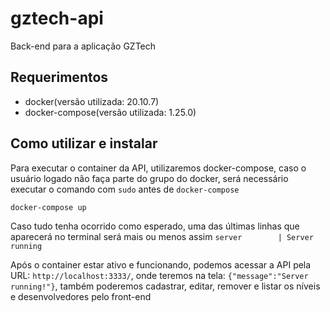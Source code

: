 # gztech-api
Back-end para a aplicação GZTech

## Requerimentos
* docker(versão utilizada: 20.10.7)
* docker-compose(versão utilizada: 1.25.0)

## Como utilizar e instalar
Para executar o container da API, utilizaremos docker-compose, caso o usuário logado não faça parte do grupo do docker, será necessário executar o comando com `sudo` antes de `docker-compose`
~~~
docker-compose up
~~~
Caso tudo tenha ocorrido como esperado, uma das últimas linhas que aparecerá no terminal será mais ou menos assim 
`server        | Server running`

Após o container estar ativo e funcionando, podemos acessar a API pela URL: `http://localhost:3333/`, onde teremos na tela: `{"message":"Server running!"}`, também poderemos cadastrar, editar, remover e listar os níveis e desenvolvedores pelo front-end
